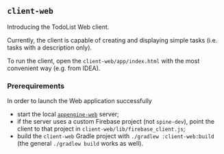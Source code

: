 ## `client-web`

Introducing the TodoList Web client.

Currently, the client is capable of creating and displaying simple tasks (i.e. tasks with 
a description only).

To run the client, open the `client-web/app/index.html` with the most convenient 
way (e.g. from IDEA).

### Prerequirements

In order to launch the Web application successfully
 - start the local [`appengine-web`](../../deployment/appengine-web/README.md) server;
 - if the server uses a custom Firebase project (not `spine-dev`), point the client to that project
 in `client-web/lib/firebase_client.js`;
 - build the `client-web` Gradle project with `./gradlew :client-web:build` (the general 
 `./gradlew build` works as well).

